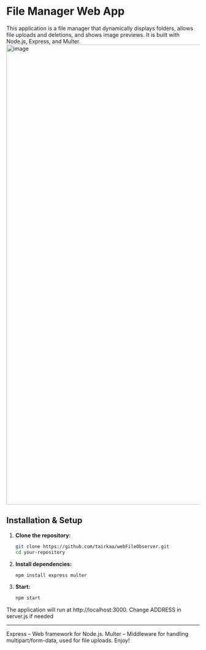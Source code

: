 # File Manager Web App

This application is a file manager that dynamically displays folders, allows file uploads and deletions, and shows image previews. It is built with Node.js, Express, and Multer.
<br><img width="1200" alt="image" src="https://github.com/user-attachments/assets/a1b8304d-4a7d-43cf-b14f-d3fbad85e983" /><br>

## Installation & Setup

1. **Clone the repository:**

   ```bash
   git clone https://github.com/tairkaa/webFileObserver.git
   cd your-repository

2. **Install dependencies:**
   
   ```bash
   npm install express multer

3. **Start:**
   
   ```bash
   npm start
   
The application will run at http://localhost:3000. Change ADDRESS in server.js if needed

<hr>
Express – Web framework for Node.js.
Multer – Middleware for handling multipart/form-data, used for file uploads.
Enjoy!
